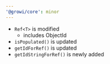 ```yaml
---
'@growi/core': minor
---
```


- `Ref<T>` is modified
    - includes ObjectId
- `isPopulated()` is updated
- `getIdForRef()` is updated
- `getIdStringForRef()` is newly added
